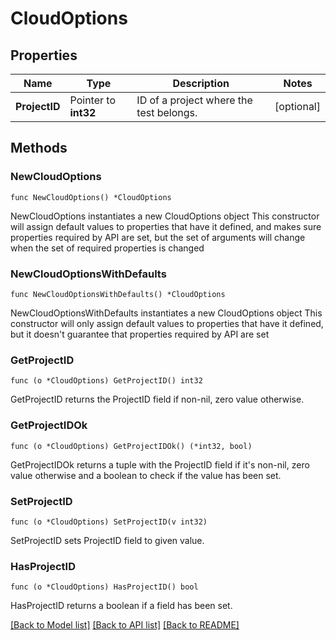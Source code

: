 # CloudOptions

## Properties

Name | Type | Description | Notes
------------ | ------------- | ------------- | -------------
**ProjectID** | Pointer to **int32** | ID of a project where the test belongs. | [optional] 

## Methods

### NewCloudOptions

`func NewCloudOptions() *CloudOptions`

NewCloudOptions instantiates a new CloudOptions object
This constructor will assign default values to properties that have it defined,
and makes sure properties required by API are set, but the set of arguments
will change when the set of required properties is changed

### NewCloudOptionsWithDefaults

`func NewCloudOptionsWithDefaults() *CloudOptions`

NewCloudOptionsWithDefaults instantiates a new CloudOptions object
This constructor will only assign default values to properties that have it defined,
but it doesn't guarantee that properties required by API are set

### GetProjectID

`func (o *CloudOptions) GetProjectID() int32`

GetProjectID returns the ProjectID field if non-nil, zero value otherwise.

### GetProjectIDOk

`func (o *CloudOptions) GetProjectIDOk() (*int32, bool)`

GetProjectIDOk returns a tuple with the ProjectID field if it's non-nil, zero value otherwise
and a boolean to check if the value has been set.

### SetProjectID

`func (o *CloudOptions) SetProjectID(v int32)`

SetProjectID sets ProjectID field to given value.

### HasProjectID

`func (o *CloudOptions) HasProjectID() bool`

HasProjectID returns a boolean if a field has been set.


[[Back to Model list]](../README.md#documentation-for-models) [[Back to API list]](../README.md#documentation-for-api-endpoints) [[Back to README]](../README.md)


